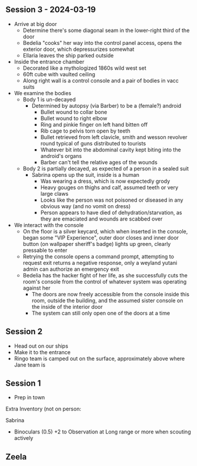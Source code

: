 ## Session 3 - 2024-03-19
- Arrive at big door
    - Determine there's some diagonal seam in the lower-right third of the door
    - Bedelia "cooks" her way into the control panel access, opens the exterior door, which depressurizes somewhat
    - Ellaria leaves the ship parked outside
- Inside the entrance chamber
    - Decorated like a mythologized 1860s wild west set
    - 60ft cube with vaulted ceiling
    - Along right wall is a control console and a pair of bodies in vacc suits
- We examine the bodies
    - Body 1 is un-decayed
        - Determined by autopsy (via Barber) to be a (female?) android
            - Bullet wound to collar bone
            - Bullet wound to right elbow
            - Ring and pinkie finger on left hand bitten off
            - Rib cage to pelvis torn open by teeth
            - Bullet retrieved from left clavicle, smith and wesson revolver round typical of guns distributed to tourists
            - Whatever bit into the abdominal cavity kept biting into the android's organs
            - Barber can't tell the relative ages of the wounds
    - Body 2 is partially decayed, as expected of a person in a sealed suit
        - Sabrina opens up the suit, inside is a human
            - Was wearing a dress, which is now expectedly grody
            - Heavy gouges on thighs and calf, assumed teeth or very large claws
            - Looks like the person was not poisoned or diseased in any obvious way (and no vomit on dress)
            - Person appears to have died of dehydration/starvation, as they are emaciated and wounds are scabbed over
- We interact with the console
    - On the floor is a silver keycard, which when inserted in the console, began some "VIP Experience", outer door closes and inner door button (on wallpaper sheriff's badge) lights up green, clearly pressable to enter
    - Retrying the console opens a command prompt, attempting to request exit returns a negative response, only a weyland yutani admin can authorize an emergency exit
    - Bedelia has the hacker fight of her life, as she successfully cuts the room's console from the control of whatever system was operating against her
        - The doors are now freely accessible from the console inside this room, outside the building, and the assumed sister console on the inside of the interior door
        - The system can still only open one of the doors at a time

## Session 2
- Head out on our ships
- Make it to the entrance
- Ringo team is camped out on the surface, approximately above where Jane team is

## Session 1
- Prep in town

Extra Inventory (not on person:

Sabrina
- Binoculars (0.5)
    +2 to Observation at Long range or more when scouting actively

Zeela
- 
